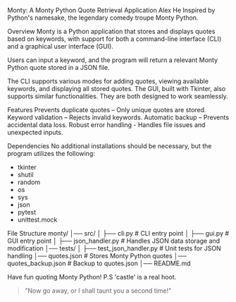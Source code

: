 Monty: A Monty Python Quote Retrieval Application
Alex He
Inspired by Python's namesake, the legendary comedy troupe Monty Python.

Overview
Monty is a Python application that stores and displays quotes based on keywords, with support for both a command-line interface (CLI) and a graphical user interface (GUI).

Users can input a keyword, and the program will return a relevant Monty Python quote stored in a JSON file.

The CLI supports various modes for adding quotes, viewing available keywords, and displaying all stored quotes.
The GUI, built with Tkinter, also supports similar functionalities.
They are both designed to work seamlessly.

Features
Prevents duplicate quotes – Only unique quotes are stored.
Keyword validation – Rejects invalid keywords.
Automatic backup – Prevents accidental data loss.
Robust error handling - Handles file issues and unexpected inputs.

Dependencies
No additional installations should be necessary, but the program utilizes the following:
- tkinter
- shutil
- random
- os
- sys
- json 
- pytest
- unittest.mock

File Structure
monty/
│── src/
│   ├── cli.py          # CLI entry point
│   ├── gui.py           # GUI entry point
│   ├── json_handler.py  # Handles JSON data storage and modification
│── tests/
│   ├── test_json_handler.py  # Unit tests for JSON handling
│── quotes.json         # Stores Monty Python quotes
│── quotes_backup.json         # Backup to quotes.json
│── README.md  

Have fun quoting Monty Python!
P.S 'castle' is a real hoot.
> "Now go away, or I shall taunt you a second time!"
